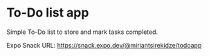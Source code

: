 # To-Do list app
Simple To-Do list to store and mark tasks completed.

Expo Snack URL: https://snack.expo.dev/@miriantsirekidze/todoapp
